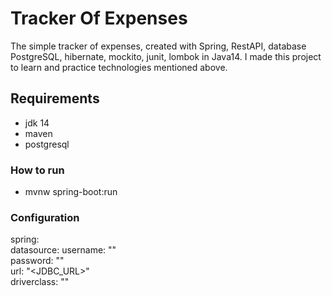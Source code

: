 # Tracker Of Expenses
The simple tracker of expenses, created with Spring, RestAPI,  database PostgreSQL, hibernate, mockito, junit, lombok in Java14. I made this project to learn and practice technologies mentioned above.
## Requirements
 - jdk 14
 - maven
 - postgresql
### How to run
- mvnw spring-boot:run
### Configuration
spring:\
  datasource: 
    username: "<USERNAME>"  
    password: "<PASSWORD>"  
    url: "<JDBC_URL>"  
    driverclass: "<DRIVER>"

